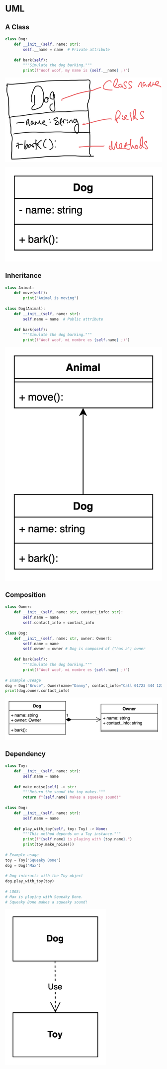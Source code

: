 # UML

## A Class

```py
class Dog:
    def __init__(self, name: str):
        self.__name = name  # Private attribute

    def bark(self):
        """Simulate the dog barking."""
        print(f"Woof woof, my name is {self.__name} ;)")
```

![class uml diagram hand-drawn](./images/class_hand_drawn.png)

![class uml diagram](./images/class.png)

## Inheritance

```py
class Animal:
    def move(self):
        print("Animal is moving")

class Dog(Animal):
    def __init__(self, name: str):
        self.name = name  # Public attribute

    def bark(self):
        """Simulate the dog barking."""
        print(f"Woof woof, mi nombre es {self.name} ;)")
```

![inheritance uml diagram](./images/inheritance.png)

## Composition

```py
class Owner:
    def __init__(self, name: str, contact_info: str):
        self.name = name
        self.contact_info = contact_info

class Dog:
    def __init__(self, name: str, owner: Owner):
        self.name = name
        self.owner = owner # Dog is composed of ("has a") owner

    def bark(self):
        """Simulate the dog barking."""
        print(f"Woof woof, mi nombre es {self.name} ;)")

# Example useage
dog = Dog("Bruce", Owner(name="Danny", contact_info="Call 01723 444 123 or Email danny@doabledanny.com"))
print(dog.owner.contact_info)
```

![composition uml diagram](./images/composition.png)

## Dependency

```py
class Toy:
    def __init__(self, name: str):
        self.name = name

    def make_noise(self) -> str:
        """Return the sound the toy makes."""
        return f"{self.name} makes a squeaky sound!"

class Dog:
    def __init__(self, name: str):
        self.name = name

    def play_with_toy(self, toy: Toy) -> None:
        """This method depends on a Toy instance."""
        print(f"{self.name} is playing with {toy.name}.")
        print(toy.make_noise())

# Example usage
toy = Toy("Squeaky Bone")
dog = Dog("Max")

# Dog interacts with the Toy object
dog.play_with_toy(toy)

# LOGS:
# Max is playing with Squeaky Bone.
# Squeaky Bone makes a squeaky sound!
```

![dependency uml diagram](./images/dependency.png)
